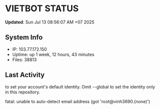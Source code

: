 # VIETBOT STATUS
**Updated**: Sun Jul 13 08:56:07 AM +07 2025

## System Info
- IP: 103.77.172.150
- Uptime: up 1 week, 12 hours, 43 minutes
- Files: 38813

## Last Activity

to set your account's default identity.
Omit --global to set the identity only in this repository.

fatal: unable to auto-detect email address (got 'root@vinh3690.(none)')
